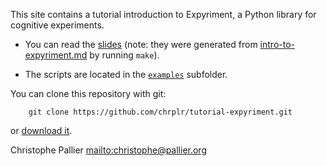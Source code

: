 This site contains a tutorial introduction to Expyriment, a Python library for cognitive experiments.

* You can read the [slides](https://chrplr.github.io/tutorial-expyriment/intro-to-expyriment-slides.html) (note: they were generated from [intro-to-expyriment.md](https://github.com/chrplr/tutorial-expyriment/blob/main/intro-to-expyriment.md) by running `make`). 

* The scripts are located in the [`examples`](https://github.com/chrplr/tutorial-expyriment/tree/main/examples) subfolder.

You can clone this repository with git:

        git clone https://github.com/chrplr/tutorial-expyriment.git

or [download it](https://github.com/chrplr/tutorial-expyriment/archive/refs/heads/main.zip).


Christophe Pallier <mailto:christophe@pallier.org> 

